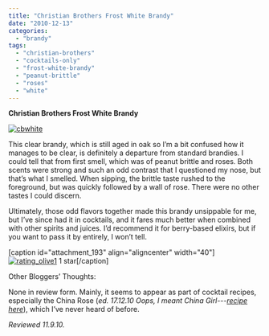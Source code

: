 ```yaml
---
title: "Christian Brothers Frost White Brandy"
date: "2010-12-13"
categories: 
  - "brandy"
tags: 
  - "christian-brothers"
  - "cocktails-only"
  - "frost-white-brandy"
  - "peanut-brittle"
  - "roses"
  - "white"
---
```


**Christian Brothers Frost White Brandy**

[![](http://s3.amazonaws.com/thegourmez-wpmedia/2010/12/cbwhite.jpg "cbwhite")](http://s3.amazonaws.com/thegourmez-wpmedia/2010/12/cbwhite.jpg)

This clear brandy, which is still aged in oak so I’m a bit confused how it manages to be clear, is definitely a departure from standard brandies. I could tell that from first smell, which was of peanut brittle and roses. Both scents were strong and such an odd contrast that I questioned my nose, but that’s what I smelled. When sipping, the brittle taste rushed to the foreground, but was quickly followed by a wall of rose. There were no other tastes I could discern.

Ultimately, those odd flavors together made this brandy unsippable for me, but I’ve since had it in cocktails, and it fares much better when combined with other spirits and juices. I’d recommend it for berry-based elixirs, but if you want to pass it by entirely, I won’t tell.

\[caption id="attachment\_193" align="aligncenter" width="40"\][![](http://s3.amazonaws.com/thegourmez-wpmedia/2009/04/rating_olive1.gif "rating_olive1")](http://s3.amazonaws.com/thegourmez-wpmedia/2009/04/rating_olive1.gif) 1 star\[/caption\]

Other Bloggers’ Thoughts:

None in review form. Mainly, it seems to appear as part of cocktail recipes, especially the China Rose (_ed. 17.12.10 Oops, I meant China Girl---[recipe here](http://www.thespir.it/cocktail-recipe/china-girl/)_), which I’ve never heard of before.

_Reviewed 11.9.10._
